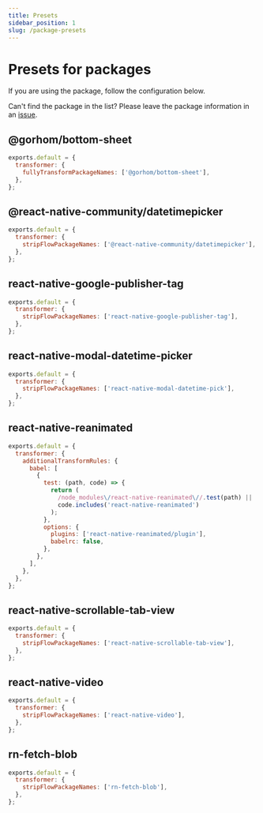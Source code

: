 ```yaml
---
title: Presets
sidebar_position: 1
slug: /package-presets
---
```


# Presets for packages

If you are using the package, follow the configuration below.

Can't find the package in the list? Please leave the package information in an [issue](https://github.com/leegeunhyeok/react-native-esbuild/issues).

## @gorhom/bottom-sheet

```js
exports.default = {
  transformer: {
    fullyTransformPackageNames: ['@gorhom/bottom-sheet'],
  },
};
```

## @react-native-community/datetimepicker

```js
exports.default = {
  transformer: {
    stripFlowPackageNames: ['@react-native-community/datetimepicker'],
  },
};
```

## react-native-google-publisher-tag

```js
exports.default = {
  transformer: {
    stripFlowPackageNames: ['react-native-google-publisher-tag'],
  },
};
```

## react-native-modal-datetime-picker

```js
exports.default = {
  transformer: {
    stripFlowPackageNames: ['react-native-modal-datetime-pick'],
  },
};
```

## react-native-reanimated

```js
exports.default = {
  transformer: {
    additionalTransformRules: {
      babel: [
        {
          test: (path, code) => {
            return (
              /node_modules\/react-native-reanimated\//.test(path) ||
              code.includes('react-native-reanimated')
            );
          },
          options: {
            plugins: ['react-native-reanimated/plugin'],
            babelrc: false,
          },
        },
      ],
    },
  },
};
```

## react-native-scrollable-tab-view

```js
exports.default = {
  transformer: {
    stripFlowPackageNames: ['react-native-scrollable-tab-view'],
  },
};
```


## react-native-video

```js
exports.default = {
  transformer: {
    stripFlowPackageNames: ['react-native-video'],
  },
};
```

## rn-fetch-blob

```js
exports.default = {
  transformer: {
    stripFlowPackageNames: ['rn-fetch-blob'],
  },
};
```

